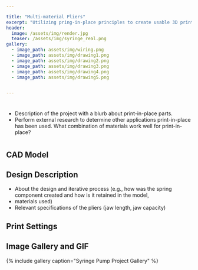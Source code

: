 ```yaml
---

title: "Multi-material Pliers"
excerpt: "Utilizing pring-in-place principles to create usable 3D printed pliers"
header:
  image: /assets/img/render.jpg
  teaser: /assets/img/syringe_real.png
gallery:
  - image_path: assets/img/wiring.png
  - image_path: assets/img/drawing1.png
  - image_path: assets/img/drawing2.png
  - image_path: assets/img/drawing3.png
  - image_path: assets/img/drawing4.png
  - image_path: assets/img/drawing5.png


---
```


#  
* Description of the project with a blurb about print-in-place parts. 
* Perform external research to determine other applications print-in-place has been used. What combination of materials work well for print-in-place?
#


## CAD Model

## Design Description
* About the design and iterative process (e.g., how was the spring component created and how is it retained in the model, 
* materials used)
* Relevant specifications of the pliers (jaw length, jaw capacity)

## Print Settings

## Image Gallery and GIF

{% include gallery caption="Syringe Pump Project Gallery" %}
